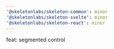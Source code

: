 ```yaml
---
'@skeletonlabs/skeleton-common': minor
'@skeletonlabs/skeleton-svelte': minor
'@skeletonlabs/skeleton-react': minor
---
```


feat: segmented control
